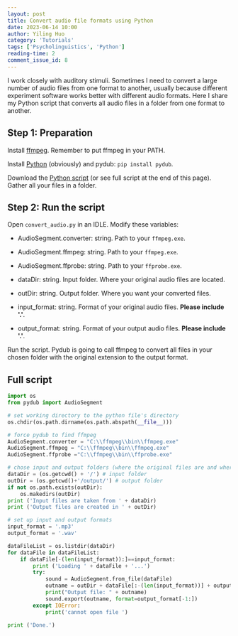 ```yaml
---
layout: post
title: Convert audio file formats using Python
date: 2023-06-14 10:00
author: Yiling Huo
category: 'Tutorials'
tags: ['Psycholinguistics', 'Python']
reading-time: 2
comment_issue_id: 8
---
```


I work closely with auditory stimuli. Sometimes I need to convert a large number of audio files from one format to another, usually because different experiment software works better with different audio formats. Here I share my Python script that converts all audio files in a folder from one format to another.

<!--excerpt-->

## Step 1: Preparation

Install [ffmpeg](https://ffmpeg.org/download.html). Remember to put ffmpeg in your PATH.

Install [Python](https://www.python.org/downloads/) (obviously) and pydub: `pip install pydub`. 

Download the <a href="/files/resources/python/convert_audio.py" download>Python script</a> (or see full script at the end of this page). Gather all your files in a folder. 

## Step 2: Run the script

Open `convert_audio.py` in an IDLE. Modify these variables: 

- AudioSegment.converter: string. Path to your `ffmpeg.exe`.
- AudioSegment.ffmpeg: string. Path to your `ffmpeg.exe`.
- AudioSegment.ffprobe: string. Path to your `ffprobe.exe`.

- dataDir: string. Input folder. Where your original audio files are located.
- outDir: string. Output folder. Where you want your converted files.
- input_format: string. Format of your original audio files. **Please include '.'**.
- output_format: string. Format of your output audio files. **Please include '.'**.

Run the script. Pydub is going to call ffmpeg to convert all files in your chosen folder with the original extension to the output format. 

## Full script

```python
import os
from pydub import AudioSegment

# set working directory to the python file's directory
os.chdir(os.path.dirname(os.path.abspath(__file__)))

# force pydub to find ffmpeg
AudioSegment.converter = "C:\\ffmpeg\\bin\\ffmpeg.exe"
AudioSegment.ffmpeg = "C:\\ffmpeg\\bin\\ffmpeg.exe"
AudioSegment.ffprobe ="C:\\ffmpeg\\bin\\ffprobe.exe"

# chose input and output folders (where the original files are and where you want to save new files)
dataDir = (os.getcwd() + '/') # input folder
outDir = (os.getcwd()+'/output/') # output folder
if not os.path.exists(outDir):
    os.makedirs(outDir)
print ('Input files are taken from ' + dataDir)
print ('Output files are created in ' + outDir)

# set up input and output formats
input_format = '.mp3'
output_format = '.wav'

dataFileList = os.listdir(dataDir)
for dataFile in dataFileList:
    if dataFile[-(len(input_format)):]==input_format:
        print ('Loading ' + dataFile + '...')
        try:
            sound = AudioSegment.from_file(dataFile)
            outname = outDir + dataFile[:-(len(input_format))] + output_format
            print("Output file: " + outname)
            sound.export(outname, format=output_format[-1:])
        except IOError:
            print('cannot open file ')

print ('Done.')
```